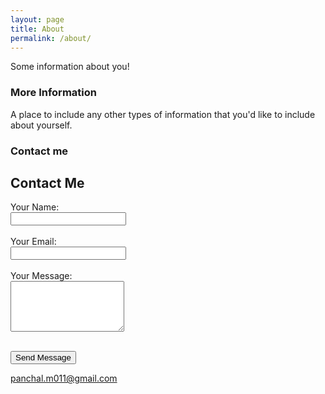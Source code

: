 ```yaml
---
layout: page
title: About
permalink: /about/
---
```


Some information about you!

### More Information

A place to include any other types of information that you'd like to include about yourself.

### Contact me
<h2>Contact Me</h2>
<form action="https://formspree.io/f/mnnvlgzq" method="POST">
  <label>
    Your Name:<br>
    <input type="text" name="name" required>
  </label><br><br>

  <label>
    Your Email:<br>
    <input type="email" name="email" required>
  </label><br><br>

  <label>
    Your Message:<br>
    <textarea name="message" rows="5" required></textarea>
  </label><br><br>

  <button type="submit">Send Message</button>
</form>


[panchal.m011@gmail.com](mailto:panchal.m011@gmail.com)
